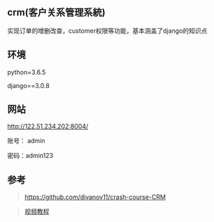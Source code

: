 ## crm(客户关系管理系統)
实现订单的增删改查，customer权限等功能，基本涵盖了django的知识点

## 环境
python=3.6.5

django==3.0.8

## 网站
http://122.51.234.202:8004/

账号： admin

密码：admin123

## 参考
> https://github.com/divanov11/crash-course-CRM

> [视频教程](https://www.bilibili.com/video/BV18J411n7Gr)
